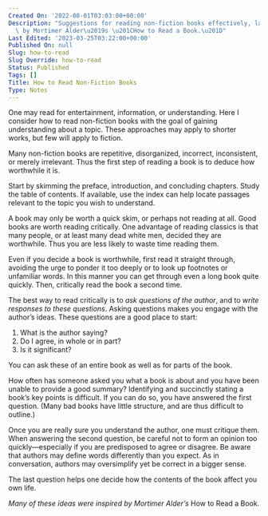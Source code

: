 ```yaml
---
Created On: '2022-08-01T03:03:00+00:00'
Description: "Suggestions for reading non-fiction books effectively, largely inspired\
  \ by Mortimer Alder\u2019s \u201CHow to Read a Book.\u201D"
Last Edited: '2023-03-25T03:22:00+00:00'
Published On: null
Slug: how-to-read
Slug Override: how-to-read
Status: Published
Tags: []
Title: How to Read Non-Fiction Books
Type: Notes
---
```

<p>One may read for entertainment, information, or understanding. Here I consider how to read non-fiction books with the goal of gaining understanding about a topic. These approaches may apply to shorter works, but few will apply to fiction.</p>
<p>Many non-fiction books are repetitive, disorganized, incorrect, inconsistent, or merely irrelevant. Thus the first step of reading a book is to deduce how worthwhile it is.</p>
<p>Start by skimming the preface, introduction, and concluding chapters. Study the table of contents. If available, use the index can help locate passages relevant to the topic you wish to understand.</p>
<p>A book may only be worth a quick skim, or perhaps not reading at all. Good books are worth reading critically. One advantage of reading classics is that many people, or at least many dead white men, decided they are worthwhile. Thus you are less likely to waste time reading them.</p>
<p>Even if you decide a book is worthwhile, first read it straight through, avoiding the urge to ponder it too deeply or to look up footnotes or unfamiliar words. In this manner you can get through even a long book quite quickly. Then, critically read the book a second time.</p>
<p>The best way to read critically is to <em>ask questions of the author</em>, and to <em>write responses to these questions</em>. Asking questions makes you engage with the author’s ideas. These questions are a good place to start:</p>
<ol type="1">
<li>What is the author saying?</li>
<li>Do I agree, in whole or in part?</li>
<li>Is it significant?</li>
</ol>
<p>You can ask these of an entire book as well as for parts of the book.</p>
<p>How often has someone asked you what a book is about and you have been unable to provide a good summary? Identifying and succinctly stating a book’s key points is difficult. If you can do so, you have answered the first question. (Many bad books have little structure, and are thus difficult to outline.)</p>
<p>Once you are really sure you understand the author, one must critique them. When answering the second question, be careful not to form an opinion too quickly—especially if you are predisposed to agree or disagree. Be aware that authors may define words differently than you expect. As in conversation, authors may oversimplify yet be correct in a bigger sense.</p>
<p>The last question helps one decide how the contents of the book affect you own life.</p>
<p><em>Many of these ideas were inspired by Mortimer Alder’s</em> How to Read a Book.</p>
